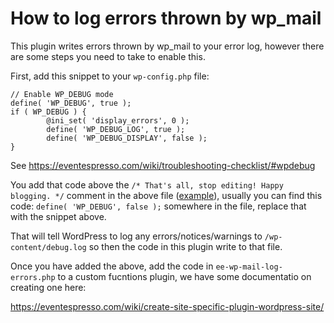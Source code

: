 # How to log errors thrown by wp_mail

This plugin writes errors thrown by wp_mail to your error log, however there are some steps you need to take to enable this.

First, add this snippet to your `wp-config.php` file:

```
// Enable WP_DEBUG mode
define( 'WP_DEBUG', true );
if ( WP_DEBUG ) {
        @ini_set( 'display_errors', 0 );
        define( 'WP_DEBUG_LOG', true );
        define( 'WP_DEBUG_DISPLAY', false );
}
```

See https://eventespresso.com/wiki/troubleshooting-checklist/#wpdebug

You add that code above the `/* That's all, stop editing! Happy blogging. */` comment in the above file ([example](https://monosnap.com/file/eGdAz5tOSjacoQ9h5BiQieCGAUhiN8)), usually you can find this code: `define( 'WP_DEBUG', false );` somewhere in the file, replace that with the snippet above.

That will tell WordPress to log any errors/notices/warnings to `/wp-content/debug.log` so then the code in this plugin write to that file.

Once you have added the above, add the code in `ee-wp-mail-log-errors.php` to a custom fucntions plugin, we have some documentatio on creating one here:

https://eventespresso.com/wiki/create-site-specific-plugin-wordpress-site/ 